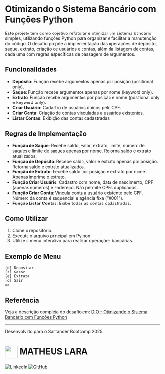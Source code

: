 # Otimizando o Sistema Bancário com Funções Python

Este projeto tem como objetivo refatorar e otimizar um sistema bancário simples, utilizando funções Python para organizar e facilitar a manutenção do código. O desafio propõe a implementação das operações de depósito, saque, extrato, criação de usuários e contas, além da listagem de contas, cada uma com regras específicas de passagem de argumentos.

## Funcionalidades

- **Depósito**: Função recebe argumentos apenas por posição (positional only).
- **Saque**: Função recebe argumentos apenas por nome (keyword only).
- **Extrato**: Função recebe argumentos por posição e nome (positional only e keyword only).
- **Criar Usuário**: Cadastro de usuários únicos pelo CPF.
- **Criar Conta**: Criação de contas vinculadas a usuários existentes.
- **Listar Contas**: Exibição das contas cadastradas.

## Regras de Implementação

- **Função de Saque**: Recebe saldo, valor, extrato, limite, número de saques e limite de saques apenas por nome. Retorna saldo e extrato atualizados.
- **Função de Depósito**: Recebe saldo, valor e extrato apenas por posição. Retorna saldo e extrato atualizados.
- **Função de Extrato**: Recebe saldo por posição e extrato por nome. Apenas imprime o extrato.
- **Função Criar Usuário**: Cadastro com nome, data de nascimento, CPF (apenas números) e endereço. Não permite CPFs duplicados.
- **Função Criar Conta**: Vincula conta a usuário existente pelo CPF. Número da conta é sequencial e agência fixa ("0001").
- **Função Listar Contas**: Exibe todas as contas cadastradas.

## Como Utilizar

1. Clone o repositório.
2. Execute o arquivo principal em Python.
3. Utilize o menu interativo para realizar operações bancárias.

## Exemplo de Menu

```
[d] Depositar
[s] Sacar
[e] Extrato
[q] Sair
=> 
```

## Referência

Veja a descrição completa do desafio em: [DIO - Otimizando o Sistema Bancário com Funções Python](https://web.dio.me/project/otimizando-o-sistema-bancario-com-funcoes-python/learning/82a55799-cfb8-479d-85a3-4982e29c90ba)

---

Desenvolvido para o Santander Bootcamp 2025.

##
##
<h1>
    <a href="https://www.dio.me/users/matfis">
     <img align="center" width="40px" src="https://hermes.digitalinnovation.one/assets/diome/logo-minimized.png"></a>
    <span> MATHEUS LARA</span>
</h1>

[![LinkedIn](https://img.shields.io/badge/LinkedIn-0077B5?style=for-the-badge&logo=linkedin&logoColor=white)](https://www.linkedin.com/in/laramatheus/)
[![GitHub](https://img.shields.io/badge/GitHub-100000?style=for-the-badge&logo=github&logoColor=white)](https://github.com/mathfis)